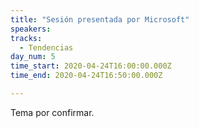 ```yaml
---
title: "Sesión presentada por Microsoft"
speakers:
tracks:
  - Tendencias
day_num: 5
time_start: 2020-04-24T16:00:00.000Z
time_end: 2020-04-24T16:50:00.000Z

---
```


Tema por confirmar.